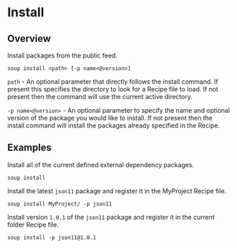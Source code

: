 # Install
## Overview
Install packages from the public feed.
```
soup install <path> [-p name<@version>]
```

`path` - An optional parameter that directly follows the install command. If present this specifies the directory to look for a Recipe file to load. If not present then the command will use the current active directory.

`-p name<@version>` - An optional parameter to specify the name and optional version of the package you would like to install. If not present then the install command will install the packages already specified in the Recipe.

## Examples
Install all of the current defined external dependency packages.
```
soup install
```

Install the latest `json11` package and register it in the MyProject Recipe file.
```
soup install MyProject/ -p json11
```

Install version `1.0.1` of the `json11` package and register it in the current folder Recipe file.
```
soup install -p json11@1.0.1
```